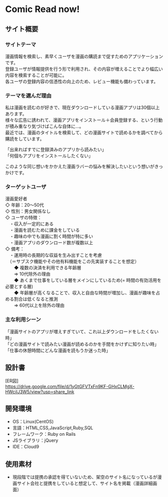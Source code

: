 # Comic Read now!

## サイト概要
### サイトテーマ<br>
漫画情報を検索し、素早くユーザを漫画の購読まで促すためのアプリケーションです。<br>
登録ユーザが情報提供を行う形で利用され、その内容が増えることでより幅広い内容を検索することが可能に。<br>
各ユーザの登録内容の信憑性の向上のため、レビュー機能も備わっています。<br>


### テーマを選んだ理由
私は漫画を読むのが好きで、現在ダウンロードしている漫画アプリは30個以上あります。<br>
様々な広告に誘われて、漫画アプリをインストール＋会員登録する、という行動が積み重なり気づけばこんな自体に...。<br>
最近では、漫画のタイトルを検索して、どの漫画サイトで読めるかを調べてから購読をしています。<br>

「出来ればすでに登録済みのアプリから読みたい」<br>
「何個もアプリをインストールしたくない」<br>

このような同じ想いをかかえた漫画ラバーの悩みを解決したいという想いがきっかけです。


### ターゲットユーザ
漫画愛好者<br>
◇ 年齢：20〜50代<br>
◇ 性別：男女関係なし<br>
◇ ユーザの特徴：<br>
　・収入が一定的にある<br>
　・漫画を読むために課金をしている<br>
　・趣味の中でも漫画に割く時間が特に多い<br>
　・漫画アプリのダウンロード数が複数以上<br>
◇ 備考：<br>
　・運用時の長期的な収益を生み出すことを考慮<br>
　（＝サブスク機能やその他有料機能をこの先実装することを想定）<br>
　　◆ 複数の決済を利用できる年齢層<br>
　　=> 10代除外の理由<br>
　　◆ あくまで仕事をしている層をメインにしているため(= 時間の有効活用を必要とする層)<br>
　　◆ 年齢層が高くなることで、収入と自由な時間が増加し、漫画が趣味を占める割合は低くなると推測<br>
　　=> 60代以上を除外の理由<br>

### 主な利用シーン
「漫画サイトのアプリが増えすぎていて、これ以上ダウンロードをしたくない時」<br>
「どの漫画サイトで読みたい漫画が読めるのかを手間をかけずに知りたい時」<br>
「仕事の休憩時間にどんな漫画を読もうか迷った時」<br>

## 設計書
[ER図]<br>
https://drive.google.com/file/d/1yGtGFVTxFn9KF-GHxCLMgX-HWciIJ3W5/view?usp=share_link<br>

## 開発環境
- OS：Linux(CentOS)
- 言語：HTML,CSS,JavaScript,Ruby,SQL
- フレームワーク：Ruby on Rails
- JSライブラリ：jQuery
- IDE：Cloud9

## 使用素材
- 現段階では提携の承認を得ていないため、架空のサイト名になっているが漫画サイト会社と提携をしていると想定して、サイト名を掲載（漫画詳細画面）